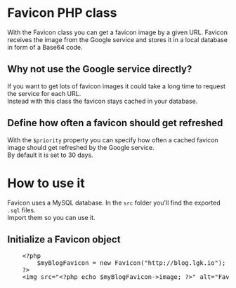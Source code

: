 <h1>Favicon PHP class</h1>

<p>
	With the Favicon class you can get a favicon image by a given URL. Favicon receives the image from the Google service and stores it in
	a local database in form of a Base64 code.
</p>

<h2>Why not use the Google service directly?</h2>

<p>
	If you want to get lots of favicon images it could take a long time to request the service for each URL.<br>
	Instead with this class the favicon stays cached in your database.
</p>

<h2>Define how often a favicon should get refreshed</h2>

<p>
	With the <code>$priority</code> property you can specify how often a cached favicon image should get refreshed by the Google service.<br>
	By default it is set to 30 days.
</p>

<h1>How to use it</h2>

<p>
	Favicon uses a MySQL database. In the <code>src</code> folder you'll find the exported <code>.sql</code> files.<br>
	Import them so you can use it.
</p>

<h2>Initialize a Favicon object</h2>

<pre>
	&lt;?php
		$myBlogFavicon = new Favicon("http://blog.lgk.io");
	?&gt;
	&lt;img src="&lt;?php echo $myBlogFavicon->image; ?&gt;" alt="Favicon"&gt;
</pre>